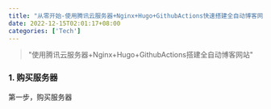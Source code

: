 ```yaml
---
title: "从零开始-使用腾讯云服务器+Nginx+Hugo+GithubActions快速搭建全自动博客网站"
date: 2022-12-15T02:01:17+08:00
categories: ['Tech']
---
```


> "使用腾讯云服务器+Nginx+Hugo+GithubActions搭建全自动博客网站"

### 1. 购买服务器
第一步，购买服务器